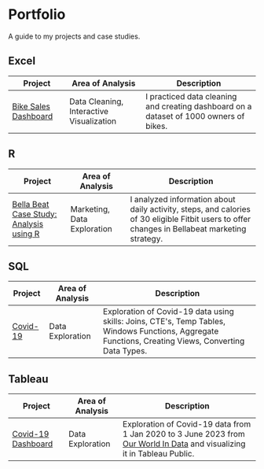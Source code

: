 # Portfolio
A guide to my projects and case studies.

## Excel

| Project | Area of Analysis | Description |
| ------------- | ------------- | -------------|
| [Bike Sales Dashboard](https://github.com/IrinaShafeeva/bike_sales_dashboard) | Data Cleaning, Interactive Visualization | I practiced data cleaning and creating dashboard on a dataset of 1000 owners of bikes.|

## R

| Project | Area of Analysis | Description |
| ------------- | ------------- | -------------|
|[ Bella Beat Case Study: Analysis using R ](https://github.com/IrinaShafeeva/Portfolio/blob/main/bella-beat-case-study-analysis-using-r.ipynb) | Marketing, Data Exploration  |  I analyzed information about daily activity, steps, and calories of 30 eligible Fitbit users to offer changes in Bellabeat marketing strategy. |

## SQL

| Project | Area of Analysis | Description |
| ------------- | ------------- | -------------|
| [Covid-19](https://github.com/IrinaShafeeva/SQL_Project/blob/main/SQLQueryProject.sql) | Data Exploration | Exploration of Covid-19 data using skills: Joins, CTE's, Temp Tables, Windows Functions, Aggregate Functions, Creating Views, Converting Data Types. |

## Tableau

| Project | Area of Analysis | Description |
| ------------- | ------------- | -------------|
| [Covid-19 Dashboard](https://github.com/IrinaShafeeva/Covid19-Tableau-Dashboard) | Data Exploration | Exploration of Covid-19 data from 1 Jan 2020 to 3 June 2023 from [Our World In Data](https://ourworldindata.org/covid-deaths) and visualizing it in Tableau Public. |
